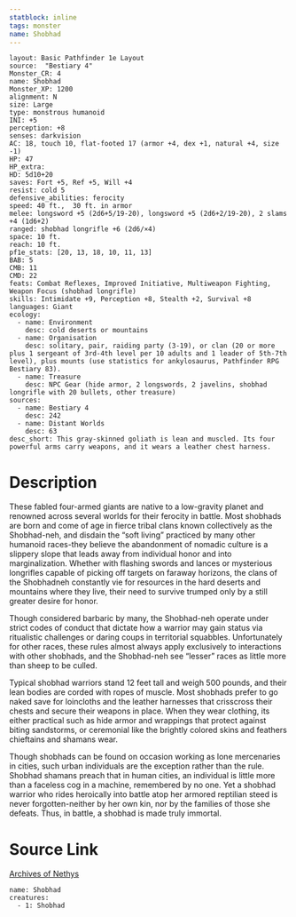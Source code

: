 ```yaml
---
statblock: inline
tags: monster
name: Shobhad
---
```

```statblock
layout: Basic Pathfinder 1e Layout
source:  "Bestiary 4"
Monster_CR: 4
name: Shobhad
Monster_XP: 1200
alignment: N
size: Large
type: monstrous humanoid
INI: +5
perception: +8
senses: darkvision
AC: 18, touch 10, flat-footed 17 (armor +4, dex +1, natural +4, size -1)
HP: 47
HP_extra: 
HD: 5d10+20
saves: Fort +5, Ref +5, Will +4
resist: cold 5
defensive_abilities: ferocity
speed: 40 ft.,  30 ft. in armor
melee: longsword +5 (2d6+5/19-20), longsword +5 (2d6+2/19-20), 2 slams +4 (1d6+2)
ranged: shobhad longrifle +6 (2d6/×4)
space: 10 ft.
reach: 10 ft.
pf1e_stats: [20, 13, 18, 10, 11, 13]
BAB: 5
CMB: 11
CMD: 22
feats: Combat Reflexes, Improved Initiative, Multiweapon Fighting, Weapon Focus (shobhad longrifle)
skills: Intimidate +9, Perception +8, Stealth +2, Survival +8
languages: Giant
ecology:
  - name: Environment
    desc: cold deserts or mountains
  - name: Organisation
    desc: solitary, pair, raiding party (3-19), or clan (20 or more plus 1 sergeant of 3rd-4th level per 10 adults and 1 leader of 5th-7th level), plus mounts (use statistics for ankylosaurus, Pathfinder RPG Bestiary 83).
  - name: Treasure
    desc: NPC Gear (hide armor, 2 longswords, 2 javelins, shobhad longrifle with 20 bullets, other treasure)
sources:
  - name: Bestiary 4
    desc: 242
  - name: Distant Worlds
    desc: 63
desc_short: This gray-skinned goliath is lean and muscled. Its four powerful arms carry weapons, and it wears a leather chest harness.
```
# Description
These fabled four-armed giants are native to a low-gravity planet and renowned across several worlds for their ferocity in battle. Most shobhads are born and come of age in fierce tribal clans known collectively as the Shobhad-neh, and disdain the “soft living” practiced by many other humanoid races-they believe the abandonment of nomadic culture is a slippery slope that leads away from individual honor and into marginalization. Whether with flashing swords and lances or mysterious longrifles capable of picking off targets on faraway horizons, the clans of the Shobhadneh constantly vie for resources in the hard deserts and mountains where they live, their need to survive trumped only by a still greater desire for honor.

Though considered barbaric by many, the Shobhad-neh operate under strict codes of conduct that dictate how a warrior may gain status via ritualistic challenges or daring coups in territorial squabbles. Unfortunately for other races, these rules almost always apply exclusively to interactions with other shobhads, and the Shobhad-neh see “lesser” races as little more than sheep to be culled.

Typical shobhad warriors stand 12 feet tall and weigh 500 pounds, and their lean bodies are corded with ropes of muscle. Most shobhads prefer to go naked save for loincloths and the leather harnesses that crisscross their chests and secure their weapons in place. When they wear clothing, its either practical such as hide armor and wrappings that protect against biting sandstorms, or ceremonial like the brightly colored skins and feathers chieftains and shamans wear.

Though shobhads can be found on occasion working as lone mercenaries in cities, such urban individuals are the exception rather than the rule. Shobhad shamans preach that in human cities, an individual is little more than a faceless cog in a machine, remembered by no one. Yet a shobhad warrior who rides heroically into battle atop her armored reptilian steed is never forgotten-neither by her own kin, nor by the families of those she defeats. Thus, in battle, a shobhad is made truly immortal.
# Source Link
[Archives of Nethys](https://aonprd.com/MonsterDisplay.aspx?ItemName=Shobhad)
```encounter-table
name: Shobhad
creatures:
  - 1: Shobhad
```
